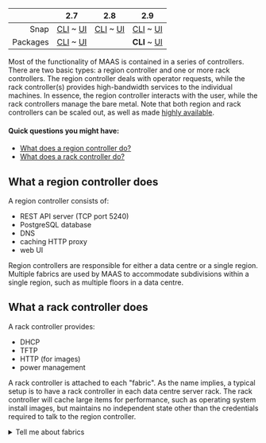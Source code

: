 <!-- deb-2-7-cli
||2.7|2.8|2.9|
|-----:|:-----:|:-----:|:-----:|
|Snap|[CLI](/t/controllers-snap-2-7-cli/2718) ~ [UI](/t/controllers-snap-2-7-ui/2719)|[CLI](/t/controllers-snap-2-8-cli/2720) ~ [UI](/t/controllers-snap-2-8-ui/2721)|[CLI](/t/controllers-snap-2-9-cli/2722) ~ [UI](/t/controllers-snap-2-9-ui/2723)|
|Packages|**CLI** ~ [UI](/t/controllers-deb-2-7-ui/2725)|[CLI](/t/controllers-deb-2-8-cli/2726) ~ [UI](/t/controllers-deb-2-8-ui/2727)|[CLI](/t/controllers-deb-2-9-cli/2728) ~ [UI](/t/controllers-deb-2-9-ui/2729)|
 deb-2-7-cli -->

<!-- deb-2-7-ui
||2.7|2.8|2.9|
|-----:|:-----:|:-----:|:-----:|
|Snap|[CLI](/t/controllers-snap-2-7-cli/2718) ~ [UI](/t/controllers-snap-2-7-ui/2719)|[CLI](/t/controllers-snap-2-8-cli/2720) ~ [UI](/t/controllers-snap-2-8-ui/2721)|[CLI](/t/controllers-snap-2-9-cli/2722) ~ [UI](/t/controllers-snap-2-9-ui/2723)|
|Packages|[CLI](/t/controllers-deb-2-7-cli/2724) ~ **UI**|[CLI](/t/controllers-deb-2-8-cli/2726) ~ [UI](/t/controllers-deb-2-8-ui/2727)|[CLI](/t/controllers-deb-2-9-cli/2728) ~ [UI](/t/controllers-deb-2-9-ui/2729)|
 deb-2-7-ui -->

||2.7|2.8|2.9|
|-----:|:-----:|:-----:|:-----:|
|Snap|[CLI](/t/controllers-snap-2-7-cli/2718) ~ [UI](/t/controllers-snap-2-7-ui/2719)|[CLI](/t/controllers-snap-2-8-cli/2720) ~ [UI](/t/controllers-snap-2-8-ui/2721)|[CLI](/t/controllers-snap-2-9-cli/2722) ~ [UI](/t/controllers-snap-2-9-ui/2723)|
|Packages|[CLI](/t/controllers-deb-2-7-cli/2724) ~ [UI](/t/controllers-deb-2-7-ui/2725)||**CLI** ~ [UI](/t/controllers-deb-2-8-ui/2727)|[CLI](/t/controllers-deb-2-9-cli/2728) ~ [UI](/t/controllers-deb-2-9-ui/2729)|

<!-- deb-2-8-ui
||2.7|2.8|2.9|
|-----:|:-----:|:-----:|:-----:|
|Snap|[CLI](/t/controllers-snap-2-7-cli/2718) ~ [UI](/t/controllers-snap-2-7-ui/2719)|[CLI](/t/controllers-snap-2-8-cli/2720) ~ [UI](/t/controllers-snap-2-8-ui/2721)|[CLI](/t/controllers-snap-2-9-cli/2722) ~ [UI](/t/controllers-snap-2-9-ui/2723)|
|Packages|[CLI](/t/controllers-deb-2-7-cli/2724) ~ [UI](/t/controllers-deb-2-7-ui/2725)|[CLI](/t/controllers-deb-2-8-cli/2726) ~ **UI**|[CLI](/t/controllers-deb-2-9-cli/2728) ~ [UI](/t/controllers-deb-2-9-ui/2729)|
 deb-2-8-ui -->

<!-- deb-2-9-cli
||2.7|2.8|2.9|
|-----:|:-----:|:-----:|:-----:|
|Snap|[CLI](/t/controllers-snap-2-7-cli/2718) ~ [UI](/t/controllers-snap-2-7-ui/2719)|[CLI](/t/controllers-snap-2-8-cli/2720) ~ [UI](/t/controllers-snap-2-8-ui/2721)|[CLI](/t/controllers-snap-2-9-cli/2722) ~ [UI](/t/controllers-snap-2-9-ui/2723)|
|Packages|[CLI](/t/controllers-deb-2-7-cli/2724) ~ [UI](/t/controllers-deb-2-7-ui/2725)|[CLI](/t/controllers-deb-2-8-cli/2726) ~ [UI](/t/controllers-deb-2-8-ui/2727)||**CLI** ~ [UI](/t/controllers-deb-2-9-ui/2729)|
 deb-2-9-cli -->

<!-- deb-2-9-ui
||2.7|2.8|2.9|
|-----:|:-----:|:-----:|:-----:|
|Snap|[CLI](/t/controllers-snap-2-7-cli/2718) ~ [UI](/t/controllers-snap-2-7-ui/2719)|[CLI](/t/controllers-snap-2-8-cli/2720) ~ [UI](/t/controllers-snap-2-8-ui/2721)|[CLI](/t/controllers-snap-2-9-cli/2722) ~ [UI](/t/controllers-snap-2-9-ui/2723)|
|Packages|[CLI](/t/controllers-deb-2-7-cli/2724) ~ [UI](/t/controllers-deb-2-7-ui/2725)|[CLI](/t/controllers-deb-2-8-cli/2726) ~ [UI](/t/controllers-deb-2-8-ui/2727)|[CLI](/t/controllers-deb-2-9-cli/2728) ~ **UI**|
 deb-2-9-ui -->

<!-- snap-2-7-cli
||2.7|2.8|2.9|
|-----:|:-----:|:-----:|:-----:|
|Snap|**CLI** ~ [UI](/t/controllers-snap-2-7-ui/2719)|[CLI](/t/controllers-snap-2-8-cli/2720) ~ [UI](/t/controllers-snap-2-8-ui/2721)|[CLI](/t/controllers-snap-2-9-cli/2722) ~ [UI](/t/controllers-snap-2-9-ui/2723)|
|Packages|[CLI](/t/controllers-deb-2-7-cli/2724) ~ [UI](/t/controllers-deb-2-7-ui/2725)|[CLI](/t/controllers-deb-2-8-cli/2726) ~ [UI](/t/controllers-deb-2-8-ui/2727)|[CLI](/t/controllers-deb-2-9-cli/2728) ~ [UI](/t/controllers-deb-2-9-ui/2729)|
 snap-2-7-cli -->

<!-- snap-2-7-ui
||2.7|2.8|2.9|
|-----:|:-----:|:-----:|:-----:|
|Snap|[CLI](/t/controllers-snap-2-7-cli/2718) ~ **UI**|[CLI](/t/controllers-snap-2-8-cli/2720) ~ [UI](/t/controllers-snap-2-8-ui/2721)|[CLI](/t/controllers-snap-2-9-cli/2722) ~ [UI](/t/controllers-snap-2-9-ui/2723)|
|Packages|[CLI](/t/controllers-deb-2-7-cli/2724) ~ [UI](/t/controllers-deb-2-7-ui/2725)|[CLI](/t/controllers-deb-2-8-cli/2726) ~ [UI](/t/controllers-deb-2-8-ui/2727)|[CLI](/t/controllers-deb-2-9-cli/2728) ~ [UI](/t/controllers-deb-2-9-ui/2729)|
 snap-2-7-ui -->

<!-- snap-2-8-cli
||2.7|2.8|2.9|
|-----:|:-----:|:-----:|:-----:|
|Snap|[CLI](/t/controllers-snap-2-7-cli/2718) ~ [UI](/t/controllers-snap-2-7-ui/2719)||**CLI** ~ [UI](/t/controllers-snap-2-8-ui/2721)|[CLI](/t/controllers-snap-2-9-cli/2722) ~ [UI](/t/controllers-snap-2-9-ui/2723)|
|Packages|[CLI](/t/controllers-deb-2-7-cli/2724) ~ [UI](/t/controllers-deb-2-7-ui/2725)|[CLI](/t/controllers-deb-2-8-cli/2726) ~ [UI](/t/controllers-deb-2-8-ui/2727)|[CLI](/t/controllers-deb-2-9-cli/2728) ~ [UI](/t/controllers-deb-2-9-ui/2729)|
 snap-2-8-cli -->

<!-- snap-2-8-ui
||2.7|2.8|2.9|
|-----:|:-----:|:-----:|:-----:|
|Snap|[CLI](/t/controllers-snap-2-7-cli/2718) ~ [UI](/t/controllers-snap-2-7-ui/2719)|[CLI](/t/controllers-snap-2-8-cli/2720) ~ **UI**|[CLI](/t/controllers-snap-2-9-cli/2722) ~ [UI](/t/controllers-snap-2-9-ui/2723)|
|Packages|[CLI](/t/controllers-deb-2-7-cli/2724) ~ [UI](/t/controllers-deb-2-7-ui/2725)|[CLI](/t/controllers-deb-2-8-cli/2726) ~ [UI](/t/controllers-deb-2-8-ui/2727)|[CLI](/t/controllers-deb-2-9-cli/2728) ~ [UI](/t/controllers-deb-2-9-ui/2729)|
 snap-2-8-ui -->

<!-- snap-2-9-cli
||2.7|2.8|2.9|
|-----:|:-----:|:-----:|:-----:|
|Snap|[CLI](/t/controllers-snap-2-7-cli/2718) ~ [UI](/t/controllers-snap-2-7-ui/2719)|[CLI](/t/controllers-snap-2-8-cli/2720) ~ [UI](/t/controllers-snap-2-8-ui/2721)||**CLI** ~ [UI](/t/controllers-snap-2-9-ui/2723)|
|Packages|[CLI](/t/controllers-deb-2-7-cli/2724) ~ [UI](/t/controllers-deb-2-7-ui/2725)|[CLI](/t/controllers-deb-2-8-cli/2726) ~ [UI](/t/controllers-deb-2-8-ui/2727)|[CLI](/t/controllers-deb-2-9-cli/2728) ~ [UI](/t/controllers-deb-2-9-ui/2729)|
 snap-2-9-cli -->

<!-- snap-2-9-ui
||2.7|2.8|2.9|
|-----:|:-----:|:-----:|:-----:|
|Snap|[CLI](/t/controllers-snap-2-7-cli/2718) ~ [UI](/t/controllers-snap-2-7-ui/2719)|[CLI](/t/controllers-snap-2-8-cli/2720) ~ [UI](/t/controllers-snap-2-8-ui/2721)|[CLI](/t/controllers-snap-2-9-cli/2722) ~ **UI**|
|Packages|[CLI](/t/controllers-deb-2-7-cli/2724) ~ [UI](/t/controllers-deb-2-7-ui/2725)|[CLI](/t/controllers-deb-2-8-cli/2726) ~ [UI](/t/controllers-deb-2-8-ui/2727)|[CLI](/t/controllers-deb-2-9-cli/2728) ~ [UI](/t/controllers-deb-2-9-ui/2729)|
 snap-2-9-ui -->

Most of the functionality of MAAS is contained in a series of controllers.  There are two basic types: a region controller and one or more rack controllers. The region controller deals with operator requests, while the rack controller(s) provides high-bandwidth services to the individual machines.  In essence, the region controller interacts with the user, while the rack controllers manage the bare metal.   Note that both region and rack controllers can be scaled out, as well as made [highly available](/t/high-availability/804).

#### Quick questions you might have:

* [What does a region controller do?](/t/introduction-to-controllers/786#heading--region-controller)
* [What does a rack controller do?](/t/introduction-to-controllers/786#heading--rack-controllers)

<h2 id="heading--region-controller">What a region controller does</h2>

A region controller consists of:

-   REST API server (TCP port 5240)
-   PostgreSQL database
-   DNS
-   caching HTTP proxy
-   web UI

Region controllers are responsible for either a data centre or a single region. Multiple fabrics are used by MAAS to accommodate subdivisions within a single region, such as multiple floors in a data centre.

<h2 id="heading--rack-controllers">What a rack controller does</h2>

A rack controller provides:

-   DHCP
-   TFTP
-   HTTP (for images)
-   power management

A rack controller is attached to each "fabric". As the name implies, a typical setup is to have a rack controller in each data centre server rack. The rack controller will cache large items for performance, such as operating system install images, but maintains no independent state other than the credentials required to talk to the region controller.

<details><summary>Tell me about fabrics</summary>

A fabric is simply a way of linking [VLANs](/t/concepts-and-terms/785#heading--vlans) (Virtual LANs) together.  If you're familiar with a VLAN, you know that it's designed to limit network traffic to specific ports (e.g., on a [switch](/t/concepts-and-terms/785#heading--switch)) or by evaluating labels called "tags" (unrelated to MAAS tags).  By definition, this would mean that two VLANs can't communicate with each other -- it would defeat the purpose of the VLAN -- unless you implement some extraordinary measures.

For example, let's say that your [hospital](/t/give-me-an-example-of-maas/1314) has three key functions: Patient management, Accounting, and Facilities, each on their own VLAN.  Let's say that there are some situations in which you need to share data between all three of these functions.  To accomplish this, you can create a fabric that joins these three VLANS.  Since this fabric just makes it possible for these VLANs to communicate, you can manage the cross-VLAN access with additional software, or permissions, depending on your application software architecture.

You can learn more about fabrics in the [Concepts and terms](/t/concepts-and-terms/785#heading--fabrics) section of this documentation.